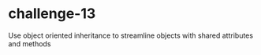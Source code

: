 # challenge-13
Use object oriented inheritance to streamline objects with shared attributes and methods
